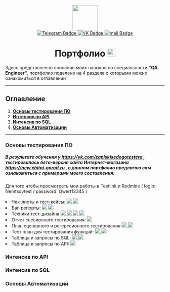 <div id="header" align="center">
  <img src="https://media.giphy.com/media/b73wUq1jFLBTy/giphy.gif" width="80"/>
</div>

<div id="badges" align="center">
  <a href="http://t.me/QA_Sergey_N">
    <img src="https://img.shields.io/badge/Telegram-9cf?style=flat&logo=Telegram&logoColor=dark" alt="Telegram Badge"/>
  </a>
  <a href="https://vk.com/nemtsov_sergei">
    <img src="https://img.shields.io/badge/VK-blue?style=flat&logo=VK&logoColor=white" alt="VK Badge"/>
  </a>
  <a href="mailto:nemtsov_sergey@list.ru">
    <img src="https://img.shields.io/badge/@mail-important?style=flat&logo=@mail&logoColor=white" alt="mail Badge"/>
  </a>
  
  <h1>
  Портфолио
  <img src="https://user-images.githubusercontent.com/117725360/227227526-a9ce529d-bd87-4cf2-b2c5-773f0804a07f.png" width="25"
/>
</h1>
</div>

Здесь представленно описание  моих навыков по специальности **"QA Engineer"**, портфолио поделено на 4 раздела с которыми можно ознакомиться в оглавлении 
___

## Оглавление

1. [**Основы тестирования ПО**](#основы-тестирования-по)
2. [**Интенсив по API**](#интенсив-по-sql)
3. [**Интенсив по SQL**](#интенсив-по-api)    
4. [**Основы Автоматизации**](#основы-автоматизации)
___

### Основы тестирования ПО
##### В результате обучения у https://vk.com/zapiskisedogotestera , тестировалась бета-версия сайта Интернет-магазина https://new.chitai-gorod.ru , в данном портфолио предлагаю вам ознакомиться с примерами моего составления:
Для того чтобы просмотреть мои работы в Testlink и Redmine ( login: Nemtsovtest / password: Qwert12345 )

<div id="buttons" align="left">
  <li>
    Чек-листы и тест-кейсы: 
  <a href="https://docs.google.com/spreadsheets/d/1XRH22KkHJ5Mr7_fkhRIn-_NckQI4ZUgNsMhWQyM06JM/edit#gid=0" target="_blank">
    <img src="https://img.shields.io/badge/Google_tables-9cf?style=plastic&logo=appveyor&logo=logoColor=dark alt="Google_tables Button"/>
  </a>
  <a href="http://testlink.it-online-school.ru/login.php?note=expired&destination=%2Flinkto.php%3FtprojectPrefix%3D27_CHITAY1%26item%3Dtestsuite%26id%3D249054" target="_blank">
    <img src="https://img.shields.io/badge/Testlink-9cf?style=plastic&logo=appveyor&logo=logoColor=dark alt="Testlink Button"/>
  </a></li>
  </div>
  

 <div id="buttons" align="left">
    <li>Баг-репорты:
  <a href="https://docs.google.com/spreadsheets/d/1n2bT1OGAucSLiBdLksXXs1GYt8uaY2N0TYLHRqJ7vgU/edit#gid=491241257">
    <img src="https://img.shields.io/badge/Google_tables-9cf?style=plastic&logo=appveyor&logo=logoColor=dark alt="Google_tables Button"/>
  </a>
  <a href="http://testlink.it-online-school.ru/login.php?note=expired&destination=%2Flinkto.php%3FtprojectPrefix%3D27_CHITAY1%26item%3Dtestsuite%26id%3D249054">
    <img src="https://img.shields.io/badge/Redmine-9cf?style=plastic&logo=appveyor&logo=logoColor=dark alt="Redmine Button"/>
  </a></li>
  </div>
  
<div id="buttons" align="left">
  <li>Техники тест-дизайна
  <a href="https://docs.google.com/spreadsheets/d/1n2bT1OGAucSLiBdLksXXs1GYt8uaY2N0TYLHRqJ7vgU/edit#gid=1826811645">
    <img src="https://img.shields.io/badge/Состояния_и_переходы-9cf?style=plastic&logo=appveyor&logo=logoColor=dark alt="Состояния_и_переходы Button"/>
  </a>
  <a href="http://testlink.it-online-school.ru/login.php?note=expired&destination=%2Flinkto.php%3FtprojectPrefix%3D27_CHITAY1%26item%3Dtestsuite%26id%3D249054">
    <img src="https://img.shields.io/badge/Таблица_принятия_решений-9cf?style=plastic&logo=appveyor&logo=logoColor=dark alt="Таблица_принятия_решений Button"/>
  </a>
  <a href="https://docs.google.com/spreadsheets/d/1n2bT1OGAucSLiBdLksXXs1GYt8uaY2N0TYLHRqJ7vgU/edit#gid=964156639">
    <img src="https://img.shields.io/badge/Pairwise-9cf?style=plastic&logo=appveyor&logo=logoColor=dark alt="Pairwise Button"/>
  </a>
  <a href="https://docs.google.com/spreadsheets/d/1n2bT1OGAucSLiBdLksXXs1GYt8uaY2N0TYLHRqJ7vgU/edit#gid=0">
    <img src="https://img.shields.io/badge/Позитивные_и_негативные-9cf?style=plastic&logo=appveyor&logo=logoColor=dark alt="Позитивные_и_негативные Button"/>
  </a></li>
  </div>
  

  <div id="buttons" align="left">
  <li>Отчет сессионного тестирования:
  <a href="https://docs.google.com/spreadsheets/d/1n2bT1OGAucSLiBdLksXXs1GYt8uaY2N0TYLHRqJ7vgU/edit#gid=441719583">
    <img src="https://img.shields.io/badge/Отчет-9cf?style=plastic&logo=appveyor&logo=logoColor=dark alt="Отчет Button"/>
  </a></li>
  </div>
  
  <div id="buttons" align="left">
   <li>План сценарного и регерссионного тестирования
  <a href="https://docs.google.com/spreadsheets/d/1n2bT1OGAucSLiBdLksXXs1GYt8uaY2N0TYLHRqJ7vgU/edit#gid=441719583">
    <img src="https://img.shields.io/badge/Сценарное-9cf?style=plastic&logo=appveyor&logo=logoColor=dark alt="Сценарное Button"/>
  </a>
  <a href="https://docs.google.com/spreadsheets/d/1n2bT1OGAucSLiBdLksXXs1GYt8uaY2N0TYLHRqJ7vgU/edit#gid=441719583">
    <img src="https://img.shields.io/badge/Регрессионное-9cf?style=plastic&logo=appveyor&logo=logoColor=dark alt="регрессионное Button"/>
  </a></li>
  </div>
                                                                                                                                       
   <div id="buttons" align="left">
   <li>
     Тест план для тестирования функций:                              
  <a href="https://clck.ru/32M6M6">
    <img src="https://img.shields.io/badge/Xmind-9cf?style=plastic&logo=appveyor&logo=logoColor=dark alt="Xmind Button"/>
  </a>
  <a href="https://docs.google.com/spreadsheets/d/1n2bT1OGAucSLiBdLksXXs1GYt8uaY2N0TYLHRqJ7vgU/edit#gid=471195378">
    <img src="https://img.shields.io/badge/Google_tables-9cf?style=plastic&logo=appveyor&logo=logoColor=dark alt="Google_tables Button"/>
  </a>
     </li>  
  </div>     
                                                                                                                                       
   <div id="buttons" align="left">
                                 <li>Таблица и запросы по SQL:
  <a href="https://docs.google.com/spreadsheets/d/1n2bT1OGAucSLiBdLksXXs1GYt8uaY2N0TYLHRqJ7vgU/edit#gid=18521223">
    <img src="https://img.shields.io/badge/Таблица-9cf?style=plastic&logo=appveyor&logo=logoColor=dark alt="Таблица Button"/>
  </a>
  <a href="https://docs.google.com/spreadsheets/d/1n2bT1OGAucSLiBdLksXXs1GYt8uaY2N0TYLHRqJ7vgU/edit#gid=22162382">
    <img src="https://img.shields.io/badge/Запросы-9cf?style=plastic&logo=appveyor&logo=logoColor=dark alt="Запросы Button"/>
  </a></li>
  </div>      
                                                                                                                           
   <div id="buttons" align="left">
                                 <li>Таблица и запросы по API:
  <a href="https://docs.google.com/spreadsheets/d/1n2bT1OGAucSLiBdLksXXs1GYt8uaY2N0TYLHRqJ7vgU/edit#gid=1045960963">
    <img src="https://img.shields.io/badge/Таблица-9cf?style=plastic&logo=appveyor&logo=logoColor=dark alt="Таблица Button"/>
  </a></li>
  </div>

### Интенсив по API






### Интенсив по SQL






### Основы Автоматизации



